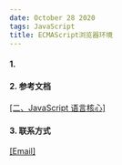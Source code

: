 ```yaml
---
date: October 28 2020
tags: JavaScript
title: ECMAScript浏览器环境
---
```


#### 1.

#### 2. 参考文档

[[二、JavaScript 语言核心]]()

#### 3. 联系方式

[[Email]](yuanmin8888@outlook.com)
